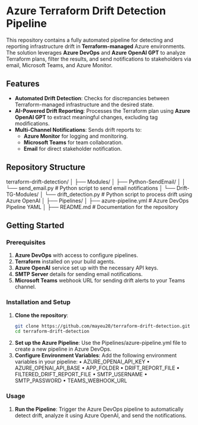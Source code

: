 # Azure Terraform Drift Detection Pipeline

This repository contains a fully automated pipeline for detecting and reporting infrastructure drift in **Terraform-managed** Azure environments. The solution leverages **Azure DevOps** and **Azure OpenAI GPT** to analyze Terraform plans, filter the results, and send notifications to stakeholders via email, Microsoft Teams, and Azure Monitor.

## Features

- **Automated Drift Detection**: Checks for discrepancies between Terraform-managed infrastructure and the desired state.
- **AI-Powered Drift Reporting**: Processes the Terraform plan using **Azure OpenAI GPT** to extract meaningful changes, excluding tag modifications.
- **Multi-Channel Notifications**: Sends drift reports to:
  - **Azure Monitor** for logging and monitoring.
  - **Microsoft Teams** for team collaboration.
  - **Email** for direct stakeholder notification.

## Repository Structure
terraform-drift-detection/
│
├── Modules/
│   ├── Python-SendEmail/
│   │   └── send_email.py        # Python script to send email notifications
│   └── Drift-TG-Modules/
│       └── drift_detection.py   # Python script to process drift using Azure OpenAI
│
├── Pipelines/
│   ├── azure-pipeline.yml       # Azure DevOps Pipeline YAML
│
├── README.md                    # Documentation for the repository

## Getting Started

### Prerequisites

1. **Azure DevOps** with access to configure pipelines.
2. **Terraform** installed on your build agents.
3. **Azure OpenAI** service set up with the necessary API keys.
4. **SMTP Server** details for sending email notifications.
5. **Microsoft Teams** webhook URL for sending drift alerts to your Teams channel.

### Installation and Setup

1. **Clone the repository**:
   ```bash
   git clone https://github.com/mayeu20/terraform-drift-detection.git
   cd terraform-drift-detection
2. **Set up the Azure Pipeline**:
	Use the Pipelines/azure-pipeline.yml file to create a new pipeline in Azure DevOps.
3. **Configure Environment Variables**:
	Add the following environment variables in your pipeline:
	•	AZURE_OPENAI_API_KEY
	•	AZURE_OPENAI_API_BASE
	•	APP_FOLDER
	•	DRIFT_REPORT_FILE
	•	FILTERED_DRIFT_REPORT_FILE
	•	SMTP_USERNAME
	•	SMTP_PASSWORD
	•	TEAMS_WEBHOOK_URL

### Usage

1. **Run the Pipeline**:
Trigger the Azure DevOps pipeline to automatically detect drift, analyze it using Azure OpenAI, and send the notifications.
